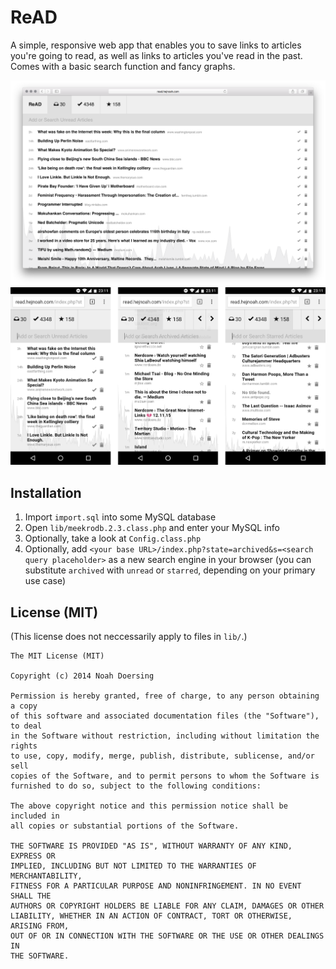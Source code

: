 # ReAD

A simple, responsive web app that enables you to save links to articles you're going to read, as well as links to articles you've read in the past. Comes with a basic search function and fancy graphs.

![desktop](https://github.com/doersino/ReAD/raw/master/screenshot-desktop.png)
![mobile](https://github.com/doersino/ReAD/raw/master/screenshots-mobile.png)

## Installation
1. Import `import.sql` into some MySQL database
2. Open `lib/meekrodb.2.3.class.php` and enter your MySQL info
3. Optionally, take a look at `Config.class.php`
4. Optionally, add `<your base URL>/index.php?state=archived&s=<search query placeholder>` as a new search engine in your browser (you can substitute `archived` with `unread` or `starred`, depending on your primary use case)

## License (MIT)
(This license does not neccessarily apply to files in `lib/`.)

```
The MIT License (MIT)

Copyright (c) 2014 Noah Doersing

Permission is hereby granted, free of charge, to any person obtaining a copy
of this software and associated documentation files (the "Software"), to deal
in the Software without restriction, including without limitation the rights
to use, copy, modify, merge, publish, distribute, sublicense, and/or sell
copies of the Software, and to permit persons to whom the Software is
furnished to do so, subject to the following conditions:

The above copyright notice and this permission notice shall be included in
all copies or substantial portions of the Software.

THE SOFTWARE IS PROVIDED "AS IS", WITHOUT WARRANTY OF ANY KIND, EXPRESS OR
IMPLIED, INCLUDING BUT NOT LIMITED TO THE WARRANTIES OF MERCHANTABILITY,
FITNESS FOR A PARTICULAR PURPOSE AND NONINFRINGEMENT. IN NO EVENT SHALL THE
AUTHORS OR COPYRIGHT HOLDERS BE LIABLE FOR ANY CLAIM, DAMAGES OR OTHER
LIABILITY, WHETHER IN AN ACTION OF CONTRACT, TORT OR OTHERWISE, ARISING FROM,
OUT OF OR IN CONNECTION WITH THE SOFTWARE OR THE USE OR OTHER DEALINGS IN
THE SOFTWARE.
```
